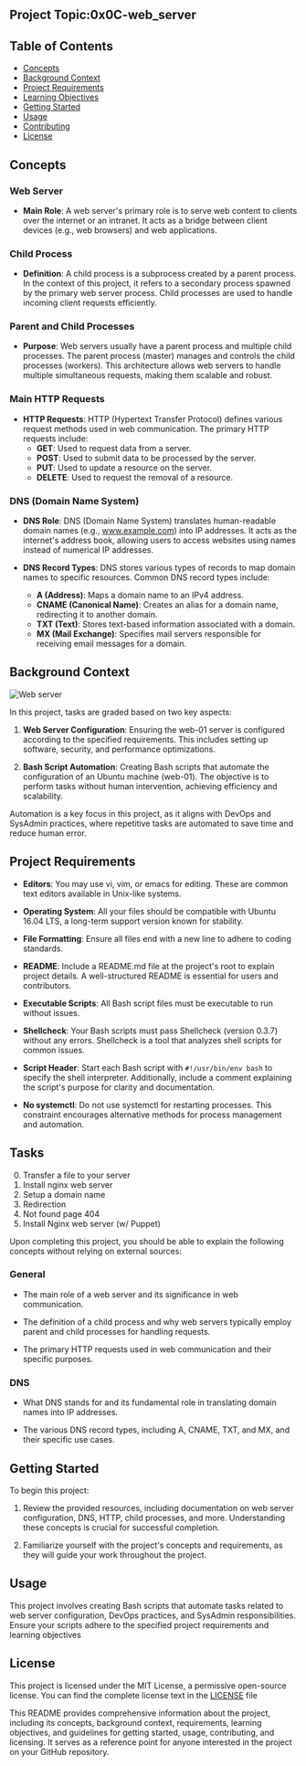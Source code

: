 ## Project Topic:0x0C-web_server

## Table of Contents
- [Concepts](#concepts)
- [Background Context](#background-context)
- [Project Requirements](#project-requirements)
- [Learning Objectives](#learning-objectives)
- [Getting Started](#getting-started)
- [Usage](#usage)
- [Contributing](#contributing)
- [License](#license)

## Concepts

### Web Server
- **Main Role**: A web server's primary role is to serve web content to clients over the internet or an intranet. It acts as a bridge between client devices (e.g., web browsers) and web applications.

### Child Process
- **Definition**: A child process is a subprocess created by a parent process. In the context of this project, it refers to a secondary process spawned by the primary web server process. Child processes are used to handle incoming client requests efficiently.

### Parent and Child Processes
- **Purpose**: Web servers usually have a parent process and multiple child processes. The parent process (master) manages and controls the child processes (workers). This architecture allows web servers to handle multiple simultaneous requests, making them scalable and robust.

### Main HTTP Requests
- **HTTP Requests**: HTTP (Hypertext Transfer Protocol) defines various request methods used in web communication. The primary HTTP requests include:
  - **GET**: Used to request data from a server.
  - **POST**: Used to submit data to be processed by the server.
  - **PUT**: Used to update a resource on the server.
  - **DELETE**: Used to request the removal of a resource.

### DNS (Domain Name System)
- **DNS Role**: DNS (Domain Name System) translates human-readable domain names (e.g., www.example.com) into IP addresses. It acts as the internet's address book, allowing users to access websites using names instead of numerical IP addresses.

- **DNS Record Types**: DNS stores various types of records to map domain names to specific resources. Common DNS record types include:
  - **A (Address)**: Maps a domain name to an IPv4 address.
  - **CNAME (Canonical Name)**: Creates an alias for a domain name, redirecting it to another domain.
  - **TXT (Text)**: Stores text-based information associated with a domain.
  - **MX (Mail Exchange)**: Specifies mail servers responsible for receiving email messages for a domain.

## Background Context

![Web server](https://s3.amazonaws.com/intranet-projects-files/holbertonschool-sysadmin_devops/266/8Gu52Qv.png)

In this project, tasks are graded based on two key aspects:

1. **Web Server Configuration**: Ensuring the web-01 server is configured according to the specified requirements. This includes setting up software, security, and performance optimizations.

2. **Bash Script Automation**: Creating Bash scripts that automate the configuration of an Ubuntu machine (web-01). The objective is to perform tasks without human intervention, achieving efficiency and scalability.

Automation is a key focus in this project, as it aligns with DevOps and SysAdmin practices, where repetitive tasks are automated to save time and reduce human error.

## Project Requirements

- **Editors**: You may use vi, vim, or emacs for editing. These are common text editors available in Unix-like systems.

- **Operating System**: All your files should be compatible with Ubuntu 16.04 LTS, a long-term support version known for stability.

- **File Formatting**: Ensure all files end with a new line to adhere to coding standards.

- **README**: Include a README.md file at the project's root to explain project details. A well-structured README is essential for users and contributors.

- **Executable Scripts**: All Bash script files must be executable to run without issues.

- **Shellcheck**: Your Bash scripts must pass Shellcheck (version 0.3.7) without any errors. Shellcheck is a tool that analyzes shell scripts for common issues.

- **Script Header**: Start each Bash script with `#!/usr/bin/env bash` to specify the shell interpreter. Additionally, include a comment explaining the script's purpose for clarity and documentation.

- **No systemctl**: Do not use systemctl for restarting processes. This constraint encourages alternative methods for process management and automation.


## Tasks
0. Transfer a file to your server
1. Install nginx web server
2. Setup a domain name
3. Redirection
4. Not found page 404
5. Install Nginx web server (w/ Puppet)


Upon completing this project, you should be able to explain the following concepts without relying on external sources:

### General
- The main role of a web server and its significance in web communication.

- The definition of a child process and why web servers typically employ parent and child processes for handling requests.

- The primary HTTP requests used in web communication and their specific purposes.

### DNS
- What DNS stands for and its fundamental role in translating domain names into IP addresses.

- The various DNS record types, including A, CNAME, TXT, and MX, and their specific use cases.

## Getting Started

To begin this project:

1. Review the provided resources, including documentation on web server configuration, DNS, HTTP, child processes, and more. Understanding these concepts is crucial for successful completion.

2. Familiarize yourself with the project's concepts and requirements, as they will guide your work throughout the project.

## Usage

This project involves creating Bash scripts that automate tasks related to web server configuration, DevOps practices, and SysAdmin responsibilities. Ensure your scripts adhere to the specified project requirements and learning objectives

## License

This project is licensed under the MIT License, a permissive open-source license. You can find the complete license text in the [LICENSE](LICENSE) file

This README provides comprehensive information about the project, including its concepts, background context, requirements, learning objectives, and guidelines for getting started, usage, contributing, and licensing. It serves as a reference point for anyone interested in the project on your GitHub repository.
```

